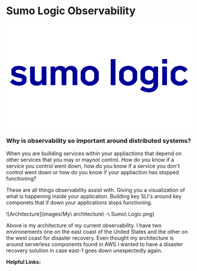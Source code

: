 # Sumo Logic Observability

![IMG](images/sumo-logic-logo-vector.png)

<h3>Why is observability so important around distributed systems?</h3>

When you are builiding services within your appliactions that depend on other services that you may or maynot control. How do you know if a service you control went down, how do you know if a service you don't control went down or how do you know if your appliaction has stopped functioning?

These are all things observability assist with. Giving you a visualization of what is happening inside your applicaiton. Building key SLI's around key componets that if down your applications stops functioning. 

![Architecture](images/My\ architecture\ -\ Sumo\ Logic.png)

Above is my architecture of my current observability. I have two environements one on the east coast of the United States and the other on the west coast for disaster recovery. Even thought my architecture is around serverless components found in AWS I wanted to have a disaster recovery solution in case east-1 goes down unexpectedly again. 

<b>Helpful Links:</b>

[1]: https://help.sumologic.com/03Send-Data/Collect-from-Other-Data-Sources/Collect_AWS_Lambda_Logs_using_an_Extension  "Sumo-Logic-Lambda-Configuration"
[2]: https://rakyll.medium.com/googles-approach-to-observability-frameworks-c89fc1f0e058  "Google-Approach-Observability"
